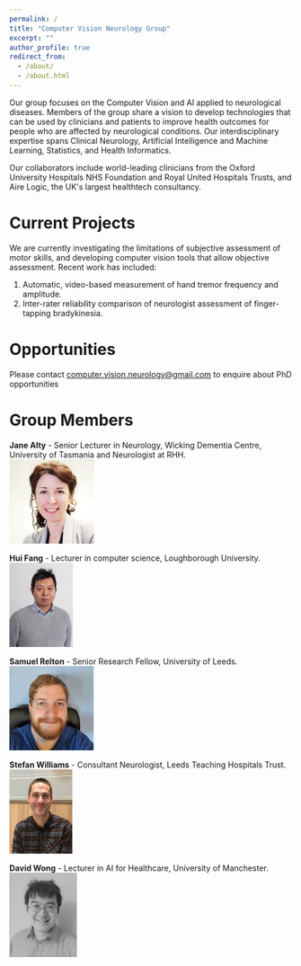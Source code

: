 ```yaml
---
permalink: /
title: "Computer Vision Neurology Group"
excerpt: ""
author_profile: true
redirect_from: 
  - /about/
  - /about.html
---
```

Our group focuses on the Computer Vision and AI applied to neurological diseases. Members of the group share a vision to develop technologies
that can be used by clinicians and patients to improve health outcomes for people who are affected by neurological conditions. Our interdisciplinary
expertise spans Clinical Neurology, Artificial Intelligence and Machine Learning, Statistics, and Health Informatics.

Our collaborators include world-leading clinicians from the Oxford University Hospitals NHS Foundation and Royal United Hospitals Trusts, and Aire Logic,
the UK's largest healthtech consultancy.

Current Projects
======
We are currently investigating the limitations of subjective assessment of motor skills, 
and developing computer vision tools that allow objective assessment. Recent work has
included:

1. Automatic, video-based measurement of hand tremor frequency and amplitude.
2. Inter-rater reliability comparison of neurologist assessment of finger-tapping bradykinesia.

Opportunities
======
Please contact <computer.vision.neurology@gmail.com> to enquire about PhD opportunities

Group Members
======
**Jane Alty** - Senior Lecturer in Neurology, Wicking Dementia 
Centre, University of Tasmania and Neurologist at RHH.\
<img src="/images/alty.jpg" alt="image of Jane Alty" height="150"/>

**Hui Fang** - Lecturer in computer science, Loughborough University.\
<img src="/images/fang.jpg" alt="image of Hui Fang" height="150"/>

**Samuel Relton** - Senior Research Fellow, University of Leeds.\
<img src="/images/relton.jpg" alt="image of Samuel Relton" height="150"/>

**Stefan Williams** - Consultant Neurologist, Leeds Teaching Hospitals Trust.\
<img src="/images/williams.jpg" alt="image of Stefan Williams" height="150"/>

**David Wong** - Lecturer in AI for Healthcare, University of Manchester.\
<img src="/images/wong.jpg" alt="image of David Wong" height="150"/>